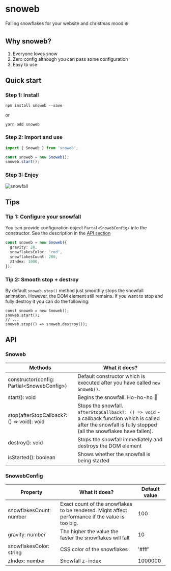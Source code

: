 # snoweb
Falling snowflakes for your website and christmas mood ❄️

## Why snoweb?
1. Everyone loves snow
2. Zero config although you can pass some configuration
3. Easy to use

## Quick start
### Step 1: Install

`npm install snoweb --save`

or

`yarn add snoweb`

### Step 2: Import and use

```typescript
import { Snoweb } from 'snoweb';

const snoweb = new Snoweb();
snoweb.start();
```

### Step 3: Enjoy
![snowfall](https://user-images.githubusercontent.com/15265894/96039109-d3f35e00-0e70-11eb-9a99-cca027c0257d.gif)

## Tips
### Tip 1: Configure your snowfall
You can provide configuration object `Partal<SnowebConfig>` into the constructor.
See the description in the [API section](#SnowebConfig)
```typescript
const snoweb = new Snoweb({
  gravity: 20,
  snowflakesColor: 'red',
  snowflakesCount: 200,
  zIndex: 1000,
});
``` 

### Tip 2: Smooth stop + destroy
By default `snoweb.stop()` method just smoothly stops the snowfall animation. However, the DOM element still remains.
If you want to stop and fully destroy it you can do the following:
```
const snoweb = new Snoweb();
snoweb.start();
// ...
snoweb.stop(() => snoweb.destroy());
``` 

## API
### Snoweb

| Methods                                      | What it does?                                                                                                                                                    |
|----------------------------------------------|------------------------------------------------------------------------------------------------------------------------------------------------------------------|
| constructor(config: Partial\<SnowebConfig\>) | Default constructor which is executed after you have called `new Snoweb()`.                                                                                      |
| start(): void                                | Begins the snowfall. Ho-ho-ho 🎅                                                                                                                                  |
| stop(afterStopCallback?: () =>  void): void  | Stops the snowfall. `afterStopCallback?: () => void` - a callback function which is called after the snowfall is fully stopped (all the snowflakes have fallen). |
| destroy(): void                              | Stops the snowfall immediately and destroys the DOM element                                                                                                      |
| isStarted(): boolean                         | Shows whether the snowfall is being started                                                                                                                      |

### SnowebConfig
| Property                                     | What it does?                                                             | Default value |
|----------------------------------------------|---------------------------------------------------------------------------|---------------|
| snowflakesCount: number | Exact count of the snowflakes to be rendered. Might affect performance if the value is too big.| 100           |
| gravity: number         | The higher the value the faster the snowflakes will fall                                       | 10            |
| snowflakesColor: string | CSS color of the snowflakes                                                                    | '#fff'        |
| zIndex: number          | Snowfall z-index                                                                               | 1000000       |
